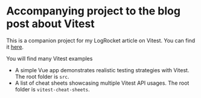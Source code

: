 # Accompanying project to the blog post about Vitest

This is a companion project for my LogRocket article on Vitest. You can find it [here](https://blog.logrocket.com/author/sebastianweber/).

You will find many Vitest examples

- A simple Vue app demonstrates realistic testing strategies with Vitest. The root folder is `src`.
- A list of cheat sheets showcasing multiple Vitest API usages. The root folder is `vitest-cheat-sheets`.
